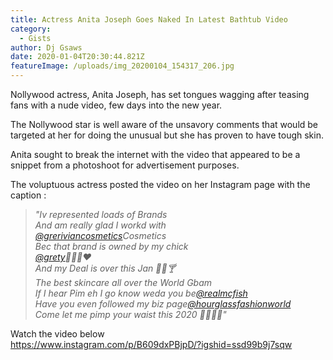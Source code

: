 ```yaml
---
title: Actress Anita Joseph Goes Naked In Latest Bathtub Video
category:
  - Gists
author: Dj Gsaws
date: 2020-01-04T20:30:44.821Z
featureImage: /uploads/img_20200104_154317_206.jpg
---
```

Nollywood actress, Anita Joseph, has set tongues wagging after teasing fans with a nude video, few days into the new year.

The Nollywood star is well aware of the unsavory comments that would be targeted at her for doing the unusual but she has proven to have tough skin.

Anita sought to break the internet with the video that appeared to be a snippet from a photoshoot for advertisement purposes.

The voluptuous actress posted the video on her Instagram page with the caption :

> <!--StartFragment-->
>
> *"Iv represented loads of Brands*\
> *And am really glad I workd with*\
> *[@greriviancosmetics](https://www.instagram.com/greriviancosmetics/)Cosmetics*\
> *Bec that brand is owned by my chick*\
> *[@grety](https://www.instagram.com/grety/)💋💋💋❤️*\
> *And my Deal is over this Jan 🙋‍♀️🍸*\
> *The best skincare all over the World Gbam*\
> *If I hear Pim eh I go know weda you be[@realmcfish](https://www.instagram.com/realmcfish/)*\
> *Have you even followed my biz page[@hourglassfashionworld](https://www.instagram.com/hourglassfashionworld/)*\
> *Come let me pimp your waist this 2020 🚶‍♂️🚶‍♂️"*
>
> <!--EndFragment-->

Watch the video below\
<https://www.instagram.com/p/B609dxPBjpD/?igshid=ssd99b9j7sqw>
